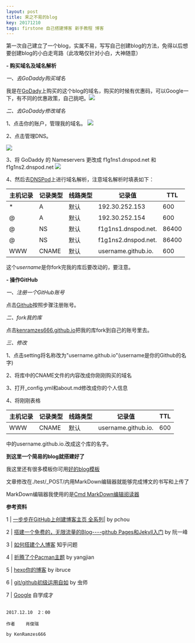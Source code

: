 ```yaml
---
layout: post
title: 来之不易的blog
key: 20171210
tags: firstone 自己搭建博客 新手教程 博客
---
```


   第一次自己建立了一个blog，实属不易，写写自己创建blog的方法，免得以后想要创建blog的小白走弯路（此攻略仅针对小白，大神随意）
   



 **- 购买域名及域名解析**




  *一、去GoDaddy购买域名*
  
  我是在[GoDady][1]上购买的这个blog的域名，购买的时候有优惠码，可以Google一下，有不同的优惠政策，自己挑吧。![][2]
 
 *二、去GoDaddy修改域名*
 
 1、点击你的账户，管理我的域名。
  ![][3]
 
 2、点击管理DNS。
 
  ![][4]
  
 3、将 GoDaddy 的 Nameservers 更改成 f1g1ns1.dnspod.net 和 f1g1ns2.dnspod.net
  ![][5]
   
 4、然后去[DNSPod][6]上进行域名解析，注意域名解析时填表如下：
   
   
|主机记录|记录类型|线路类型|记录值|TTL|
| -------| -----  |--------|------|---|
|*       |A|默认|192.30.252.153|600|
|@       |A|默认|192.30.252.154|600|
|@       |NS|默认|f1g1ns1.dnspod.net.|86400|
|@       |NS|默认|f1g1ns2.dnspod.net.|86400|
|WWW     |CNAME|默认|username.github.io.|600|

这个*username*是你fork完我的库后要改动的，要注意。

**- 操作GitHub**



*一、注册一个GitHub账号*

  点击[Github][7]按照步骤注册账号。
  
*二、fork我的库*

  点击[kenramzes666.github.io][8]把我的库fork到自己的账号里去。
  
*三、修改*

  1、点击setting将名称改为"username.github.io"(username是你的Github的名字)
  
  2、将库中的CNAME文件的内容改成你刚刚购买的域名
  
  3、打开_config.yml和about.md修改成你的个人信息
  
  4、将刚刚表格
  
  
|主机记录|记录类型|线路类型|记录值|TTL|
| -------| -----  |--------|------|---|
|WWW     |CNAME|默认|username.github.io.|600|
   
 中的username.github.io.改成这个库的名字。
 
 
 
 **到这里一个简易的blog就搭建好了**
 
 我这里还有很多模板你可用[好的blog模板][9]
 
 文章修改在./test/_POST/内用MarkDown编辑器就能够完成博文的书写和上传了
 
 MarkDown编辑器我使用的是[Cmd MarkDown编辑阅读器][10]
 
 **参考资料**
 
1 | [一步步在GitHub上创建博客主页 全系列][11]| by pchou

2 | [搭建一个免费的，无限流量的Blog----github Pages和Jekyll入门][12] by 阮一峰

3 | [如何搭建个人博客][13] 知乎问题

4 | [折腾了个Pacman主题][14] by yangjian

5 | [hexo你的博客][15] by ibruce

6 | [git/github初级运用自如][16] by 虫师

7 | [Google][17] 自学成才
 



                                                                              2017.12.10  2：00
                                                                              作者    肖俊瑞
                                                                              by KenRamzes666

  [1]: https://sg.godaddy.com/zh/offers/domains?isc=gennbacn07&countryview=1&currencytype=CNY&mkwid=1jXK3KLS5_pcrid_18782177220_pdv_c_
  [2]: http://openmindclub.qiniudn.com/omt/BuildBlog02.jpg
  [3]: http://openmindclub.qiniudn.com/omt/BuildBlog016.jpg
  [4]: http://openmindclub.qiniudn.com/omt/BuildBlog017.jpg
  [5]: http://openmindclub.qiniudn.com/omt/BuildBlog018.jpg
  [6]: https://www.dnspod.cn/
  [7]: https://github.com/
  [8]: https://github.com/KenRamzes/KenRamzes.github.io
  [9]: https://github.com/cnfeat/GoodThingList/blob/master/GoodJekyllBlogList.md
  [10]: https://www.zybuluo.com/
  [11]: http://www.pchou.info/ssgithubPage/2013-01-03-build-github-blog-page-01.html
  [12]: http://www.ruanyifeng.com/blog/2012/08/blogging_with_jekyll.html
  [13]: https://www.zhihu.com/question/20463581
  [14]: http://wuchong.me/blog/2014/01/24/change-to-pacman/
  [15]: http://ibruce.info/2013/11/22/hexo-your-blog/
  [16]: http://www.cnblogs.com/fnng/archive/2012/01/07/2315685.html
  [17]: https://www.google.com/
